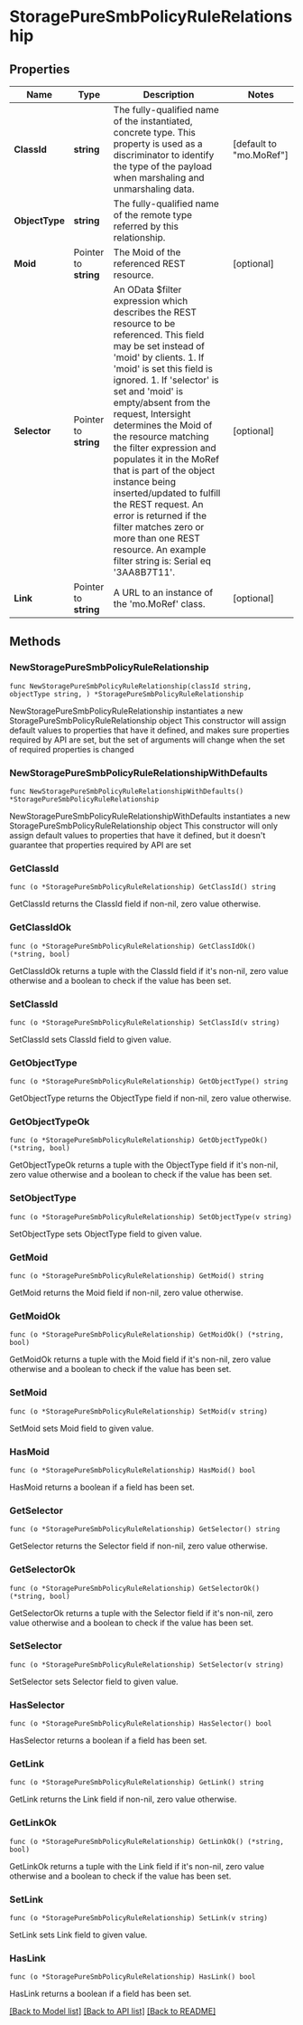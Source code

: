 # StoragePureSmbPolicyRuleRelationship

## Properties

Name | Type | Description | Notes
------------ | ------------- | ------------- | -------------
**ClassId** | **string** | The fully-qualified name of the instantiated, concrete type. This property is used as a discriminator to identify the type of the payload when marshaling and unmarshaling data. | [default to "mo.MoRef"]
**ObjectType** | **string** | The fully-qualified name of the remote type referred by this relationship. | 
**Moid** | Pointer to **string** | The Moid of the referenced REST resource. | [optional] 
**Selector** | Pointer to **string** | An OData $filter expression which describes the REST resource to be referenced. This field may be set instead of &#39;moid&#39; by clients. 1. If &#39;moid&#39; is set this field is ignored. 1. If &#39;selector&#39; is set and &#39;moid&#39; is empty/absent from the request, Intersight determines the Moid of the resource matching the filter expression and populates it in the MoRef that is part of the object instance being inserted/updated to fulfill the REST request. An error is returned if the filter matches zero or more than one REST resource. An example filter string is: Serial eq &#39;3AA8B7T11&#39;. | [optional] 
**Link** | Pointer to **string** | A URL to an instance of the &#39;mo.MoRef&#39; class. | [optional] 

## Methods

### NewStoragePureSmbPolicyRuleRelationship

`func NewStoragePureSmbPolicyRuleRelationship(classId string, objectType string, ) *StoragePureSmbPolicyRuleRelationship`

NewStoragePureSmbPolicyRuleRelationship instantiates a new StoragePureSmbPolicyRuleRelationship object
This constructor will assign default values to properties that have it defined,
and makes sure properties required by API are set, but the set of arguments
will change when the set of required properties is changed

### NewStoragePureSmbPolicyRuleRelationshipWithDefaults

`func NewStoragePureSmbPolicyRuleRelationshipWithDefaults() *StoragePureSmbPolicyRuleRelationship`

NewStoragePureSmbPolicyRuleRelationshipWithDefaults instantiates a new StoragePureSmbPolicyRuleRelationship object
This constructor will only assign default values to properties that have it defined,
but it doesn't guarantee that properties required by API are set

### GetClassId

`func (o *StoragePureSmbPolicyRuleRelationship) GetClassId() string`

GetClassId returns the ClassId field if non-nil, zero value otherwise.

### GetClassIdOk

`func (o *StoragePureSmbPolicyRuleRelationship) GetClassIdOk() (*string, bool)`

GetClassIdOk returns a tuple with the ClassId field if it's non-nil, zero value otherwise
and a boolean to check if the value has been set.

### SetClassId

`func (o *StoragePureSmbPolicyRuleRelationship) SetClassId(v string)`

SetClassId sets ClassId field to given value.


### GetObjectType

`func (o *StoragePureSmbPolicyRuleRelationship) GetObjectType() string`

GetObjectType returns the ObjectType field if non-nil, zero value otherwise.

### GetObjectTypeOk

`func (o *StoragePureSmbPolicyRuleRelationship) GetObjectTypeOk() (*string, bool)`

GetObjectTypeOk returns a tuple with the ObjectType field if it's non-nil, zero value otherwise
and a boolean to check if the value has been set.

### SetObjectType

`func (o *StoragePureSmbPolicyRuleRelationship) SetObjectType(v string)`

SetObjectType sets ObjectType field to given value.


### GetMoid

`func (o *StoragePureSmbPolicyRuleRelationship) GetMoid() string`

GetMoid returns the Moid field if non-nil, zero value otherwise.

### GetMoidOk

`func (o *StoragePureSmbPolicyRuleRelationship) GetMoidOk() (*string, bool)`

GetMoidOk returns a tuple with the Moid field if it's non-nil, zero value otherwise
and a boolean to check if the value has been set.

### SetMoid

`func (o *StoragePureSmbPolicyRuleRelationship) SetMoid(v string)`

SetMoid sets Moid field to given value.

### HasMoid

`func (o *StoragePureSmbPolicyRuleRelationship) HasMoid() bool`

HasMoid returns a boolean if a field has been set.

### GetSelector

`func (o *StoragePureSmbPolicyRuleRelationship) GetSelector() string`

GetSelector returns the Selector field if non-nil, zero value otherwise.

### GetSelectorOk

`func (o *StoragePureSmbPolicyRuleRelationship) GetSelectorOk() (*string, bool)`

GetSelectorOk returns a tuple with the Selector field if it's non-nil, zero value otherwise
and a boolean to check if the value has been set.

### SetSelector

`func (o *StoragePureSmbPolicyRuleRelationship) SetSelector(v string)`

SetSelector sets Selector field to given value.

### HasSelector

`func (o *StoragePureSmbPolicyRuleRelationship) HasSelector() bool`

HasSelector returns a boolean if a field has been set.

### GetLink

`func (o *StoragePureSmbPolicyRuleRelationship) GetLink() string`

GetLink returns the Link field if non-nil, zero value otherwise.

### GetLinkOk

`func (o *StoragePureSmbPolicyRuleRelationship) GetLinkOk() (*string, bool)`

GetLinkOk returns a tuple with the Link field if it's non-nil, zero value otherwise
and a boolean to check if the value has been set.

### SetLink

`func (o *StoragePureSmbPolicyRuleRelationship) SetLink(v string)`

SetLink sets Link field to given value.

### HasLink

`func (o *StoragePureSmbPolicyRuleRelationship) HasLink() bool`

HasLink returns a boolean if a field has been set.


[[Back to Model list]](../README.md#documentation-for-models) [[Back to API list]](../README.md#documentation-for-api-endpoints) [[Back to README]](../README.md)


